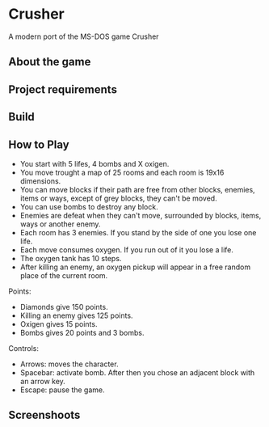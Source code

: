 # Crusher

A modern port of the MS-DOS game Crusher

## About the game

## Project requirements

## Build

## How to Play

- You start with 5 lifes, 4 bombs and X oxigen.
- You move trought a map of 25 rooms and each room is 19x16 dimensions.
- You can move blocks if their path are free from other blocks, enemies, items or ways, except of grey blocks, they can't be moved.
- You can use bombs to destroy any block.
- Enemies are defeat when they can't move, surrounded by blocks, items, ways or another enemy.
- Each room has 3 enemies. If you stand by the side of one you lose one life.
- Each move consumes oxygen. If you run out of it you lose a life.
- The oxygen tank has 10 steps.
- After killing an enemy, an oxygen pickup will appear in a free random place of the current room.

Points:
- Diamonds give 150 points.
- Killing an enemy gives 125 points.
- Oxigen gives 15 points.
- Bombs gives 20 points and 3 bombs.

Controls:

- Arrows: moves the character.
- Spacebar: activate bomb. After then you chose an adjacent block with an arrow key.
- Escape: pause the game.


## Screenshoots

